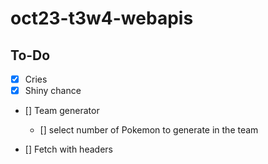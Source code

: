 # oct23-t3w4-webapis

<!-- What is this project -->

<!-- What does this project use -->

<!-- Screenshots and/or deployment URL -->


## To-Do

- [x] Cries
- [x] Shiny chance
- [] Team generator
    - [] select number of Pokemon to generate in the team

- [] Fetch with headers